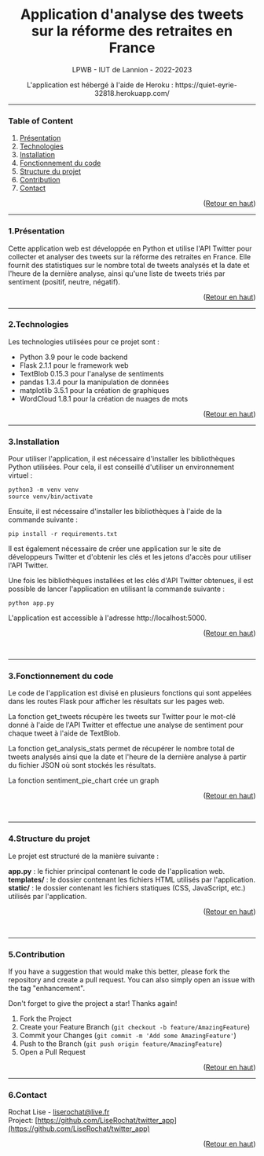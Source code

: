 <div id="top"></div>

<div align="center">
  <h1> Application d'analyse des tweets sur la réforme des retraites en France </h1>
  <p>LPWB - IUT de Lannion - 2022-2023</p>
  <p>  L'application est hébergé à l'aide de Heroku : https://quiet-eyrie-32818.herokuapp.com/</p>
</div>

***

### Table of Content
1. [Présentation](#1.présentation)
2. [Technologies](#2.technologies)
3. [Installation](#3.installation)
4. [Fonctionnement du code](#4.fonctionnement)
5. [Structure du projet](#5.structure)
6. [Contribution](#6.contribution)
7. [Contact](#7.contact)
<p align="right">(<a href="#top">Retour en haut</a>)</p>

***

### 1.Présentation
Cette application web est développée en Python et utilise l'API Twitter pour collecter et analyser des tweets sur la réforme des retraites en France. Elle fournit des statistiques sur le nombre total de tweets analysés et la date et l'heure de la dernière analyse, ainsi qu'une liste de tweets triés par sentiment (positif, neutre, négatif).
<p align="right">(<a href="#top">Retour en haut</a>)</p>

***

### 2.Technologies
Les technologies utilisées pour ce projet sont :

- Python 3.9 pour le code backend
- Flask 2.1.1 pour le framework web
- TextBlob 0.15.3 pour l'analyse de sentiments
- pandas 1.3.4 pour la manipulation de données
- matplotlib 3.5.1 pour la création de graphiques
- WordCloud 1.8.1 pour la création de nuages de mots
<p align="right">(<a href="#top">Retour en haut</a>)</p>


***

### 3.Installation
Pour utiliser l'application, il est nécessaire d'installer les bibliothèques Python utilisées. Pour cela, il est conseillé d'utiliser un environnement virtuel :

```
python3 -m venv venv
source venv/bin/activate
```

Ensuite, il est nécessaire d'installer les bibliothèques à l'aide de la commande suivante :
```
pip install -r requirements.txt
```

Il est également nécessaire de créer une application sur le site de développeurs Twitter et d'obtenir les clés et les jetons d'accès pour utiliser l'API Twitter.

Une fois les bibliothèques installées et les clés d'API Twitter obtenues, il est possible de lancer l'application en utilisant la commande suivante :
```
python app.py
```

L'application est accessible à l'adresse http://localhost:5000.
<p align="right">(<a href="#top">Retour en haut</a>)</p> <br>

***

### 3.Fonctionnement du code
Le code de l'application est divisé en plusieurs fonctions qui sont appelées dans les routes Flask pour afficher les résultats sur les pages web.

La fonction get_tweets récupère les tweets sur Twitter pour le mot-clé donné à l'aide de l'API Twitter et effectue une analyse de sentiment pour chaque tweet à l'aide de TextBlob.

La fonction get_analysis_stats permet de récupérer le nombre total de tweets analysés ainsi que la date et l'heure de la dernière analyse à partir du fichier JSON où sont stockés les résultats.

La fonction sentiment_pie_chart crée un graph
<p align="right">(<a href="#top">Retour en haut</a>)</p> <br>

***

### 4.Structure du projet
Le projet est structuré de la manière suivante :

**app.py** : le fichier principal contenant le code de l'application web.
**templates/** : le dossier contenant les fichiers HTML utilisés par l'application.
**static/** : le dossier contenant les fichiers statiques (CSS, JavaScript, etc.) utilisés par l'application.

<p align="right">(<a href="#top">Retour en haut</a>)</p> <br>

***

### 5.Contribution
If you have a suggestion that would make this better, please fork the repository and create a pull request. You can also simply open an issue with the tag "enhancement".

Don't forget to give the project a star! Thanks again!

1. Fork the Project
2. Create your Feature Branch (`git checkout -b feature/AmazingFeature`)
3. Commit your Changes (`git commit -m 'Add some AmazingFeature'`)
4. Push to the Branch (`git push origin feature/AmazingFeature`)
5. Open a Pull Request
<p align="right">(<a href="#top">Retour en haut</a>)</p>

***

### 6.Contact 
Rochat Lise - liserochat@live.fr </br>
Project: [https://github.com/LiseRochat/twitter_app](https://github.com/LiseRochat/twitter_app)
<p align="right">(<a href="#top">Retour en haut</a>)</p>
